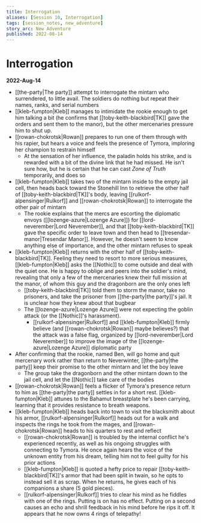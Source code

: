 ```yaml
---
title: Interrogation
aliases: [Session 10, Interrogation]
tags: [session_notes, new_adventure]
story_arc: New Adventure
published: 2022-08-14
---
```

# Interrogation
**2022-Aug-14**

- [[the-party|The party]] attempt to interrogate the mintarn who surrendered, to little avail. The soldiers do nothing but repeat their names, ranks, and serial numbers
- [[kleb-fumpton|Kleb]] manages to intimidate the rookie enough to get him talking a bit (he confirms that [[toby-keith-blackbird|TK]] gave the orders and sent them to the manor), but the other mercenaries pressure him to shut up.
- [[rowan-chokrotsk|Rowan]] prepares to run one of them through with his rapier, but hears a voice and feels the presence of Tymora, imploring her champion to restrain himself
	- At the sensation of her influence, the paladin holds his strike, and is rewarded with a bit of the divine link that he had missed. He isn't sure how, but he is certain that he can cast *Zone of Truth* temporarily, and does so
- [[kleb-fumpton|Kleb]] takes two of the mintarn inside to the empty jail cell, then heads back toward the Stonehill Inn to retrieve the other half of [[toby-keith-blackbird|TK]]'s body, leaving [[rulkorf-alpensinger|Rulkorf]] and [[rowan-chokrotsk|Rowan]] to interrogate the other pair of mintarn
	- The rookie explains that the mercs are escorting the diplomatic envoys ([[lozenge-azure|Lozenge Azure]]) for [[lord-neverember|Lord Neverember]], and that [[toby-keith-blackbird|TK]] gave the specific order to leave town and then head to [[tresendar-manor|Tresendar Manor]]. However, he doesn't seem to know anything else of importance, and the other mintarn refuses to speak
- [[kleb-fumpton|Kleb]] returns with the other half of [[toby-keith-blackbird|TK]]. Feeling they need to resort to more serious measures, [[kleb-fumpton|Kleb]] asks the [[Nothic]] to come outside and deal with the quiet one. He is happy to oblige and peers into the soldier's mind, revealing that only a few of the mercenaries knew their full mission at the manor, of whom this guy and the dragonborn are the only ones left
	- [[toby-keith-blackbird|TK]] told them to storm the manor, take no prisoners, and take the prisoner from [[the-party|the party]]'s jail. It is unclear how they knew about that bugbear
	- The [[lozenge-azure|Lozenge Azure]] were not expecting the goblin attack (or the [[Nothic]]'s harassment).
		- [[rulkorf-alpensinger|Rulkorf]] and [[kleb-fumpton|Kleb]] firmly believe (and [[rowan-chokrotsk|Rowan]] maybe believes?) that the attack was a false flag, organized by [[lord-neverember|Lord Neverember]] to improve the image of the [[lozenge-azure|Lozenge Azure]] diplomatic party
- After confirming that the rookie, named Ben, will go home and quit mercenary work rather than return to Neverwinter, [[the-party|the party]] keep their promise to the other mintarn and let the boy leave
	- The group take the dragonborn and the other mintarn down to the jail cell, and let the [[Nothic]] take care of the bodies
- [[rowan-chokrotsk|Rowan]] feels a flicker of Tymora's presence return to him as [[the-party|the party]] settles in for a short rest. [[kleb-fumpton|Kleb]] attunes to the Bahamut breastplate he's been carrying, learning that it provides resistance to breath weapons.
- [[kleb-fumpton|Kleb]] heads back into town to visit the blacksmith about his armor, [[rulkorf-alpensinger|Rulkorf]] heads out for a walk and inspects the rings he took from the mages, and [[rowan-chokrotsk|Rowan]] heads to his quarters to rest and reflect
	- [[rowan-chokrotsk|Rowan]] is troubled by the internal conflict he's experienced recently, as well as his ongoing struggles with connecting to Tymora. He once again hears the voice of the unknown entity from his dream, telling him not to feel guilty for his prior actions
	- [[kleb-fumpton|Kleb]] is quoted a hefty price to repair [[toby-keith-blackbird|TK]]'s armor that had been split in twain, so he opts to instead sell it as scrap. When he returns, he gives each of his companions a share (5 gold pieces).
	- [[rulkorf-alpensinger|Rulkorf]] tries to clear his mind as he fiddles with one of the rings. Putting is on has no effect. Putting on a second causes an echo and shrill feedback in his mind before he rips it off. It appears that he now owns 4 rings of telepathy!